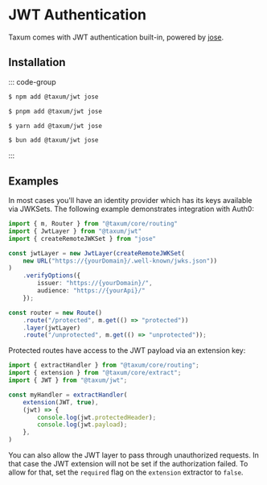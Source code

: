 # JWT Authentication

Taxum comes with JWT authentication built-in, powered by [jose](https://github.com/panva/jose).

## Installation

::: code-group

```sh [npm]
$ npm add @taxum/jwt jose
```

```sh [pnpm]
$ pnpm add @taxum/jwt jose
```

```sh [yarn]
$ yarn add @taxum/jwt jose
```

```sh [bun]
$ bun add @taxum/jwt jose
```

:::

## Examples

In most cases you'll have an identity provider which has its keys available via JWKSets. The following example
demonstrates integration with Auth0:

```ts
import { m, Router } from "@taxum/core/routing"
import { JwtLayer } from "@taxum/jwt"
import { createRemoteJWKSet } from "jose"

const jwtLayer = new JwtLayer(createRemoteJWKSet(
    new URL("https://{yourDomain}/.well-known/jwks.json"))
)
    .verifyOptions({
        issuer: "https://{yourDomain}/",
        audience: "https://{yourApi}/"
    });

const router = new Route()
    .route("/protected", m.get(() => "protected"))
    .layer(jwtLayer)
    .route("/unprotected", m.get(() => "unprotected"));
```

Protected routes have access to the JWT payload via an extension key:

```ts
import { extractHandler } from "@taxum/core/routing";
import { extension } from "@taxum/core/extract";
import { JWT } from "@taxum/jwt";

const myHandler = extractHandler(
    extension(JWT, true),
    (jwt) => {
        console.log(jwt.protectedHeader);
        console.log(jwt.payload);
    },
)
```

You can also allow the JWT layer to pass through unauthorized requests. In that case the JWT extension will not be set
if the authorization failed. To allow for that, set the `required` flag on the `extension` extractor to `false`.
